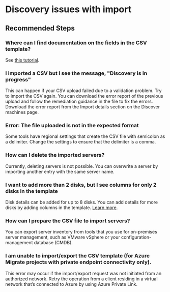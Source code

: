 <properties
  pagetitle="Discovery issues with import"
  description="Discovery issues with import"
  service="microsoft.migrate"
  resource="migrateprojects"
  ms.author="anvar,deseelam"
  selfhelptype="Generic"
  supporttopicids="32691006"
  resourcetags=""
  productpesids="16348"
  cloudenvironments="public,fairfax,usnat,ussec"
  articleid="3a672f3a-1f25-4ba7-92f8-cecd50db4ebc"
  ownershipid="Compute_AzureMigrate" />
# Discovery issues with import

## **Recommended Steps**

### **Where can I find documentation on the fields in the CSV template?**
See [this tutorial](https://docs.microsoft.com/azure/migrate/tutorial-assess-import#add-server-information).

### **I imported a CSV but I see the message, "Discovery is in progress"** 
This can happen if your CSV upload failed due to a validation problem. Try to import the CSV again. You can download the error report of the previous upload and follow the remediation guidance in the file to fix the errors. Download the error report from the Import details section on the Discover machines page.

### **Error: The file uploaded is not in the expected format**
Some tools have regional settings that create the CSV file with semicolon as a delimiter. Change the settings to ensure that the delimiter is a comma.

### **How can I delete the imported servers?**
Currently, deleting servers is not possible. You can overwrite a server by importing another entry with the same server name. 

### **I want to add more than 2 disks, but I see columns for only 2 disks in the template**
Disk details can be added for up to 8 disks. You can add details for more disks by adding columns in the template. [Learn more](https://docs.microsoft.com/azure/migrate/tutorial-assess-import#add-multiple-disks).

### **How can I prepare the CSV file to import servers?**
You can export server inventory from tools that you use for on-premises server management, such as VMware vSphere or your configuration-management database (CMDB).

### I am unable to import/export the CSV template (for Azure Migrate projects with private endpoint connectivity only).
This error may occur if the import/export request was not initiated from an authorized network. Retry the operation from a client residing in a virtual network that’s connected to Azure by using Azure Private Link.
